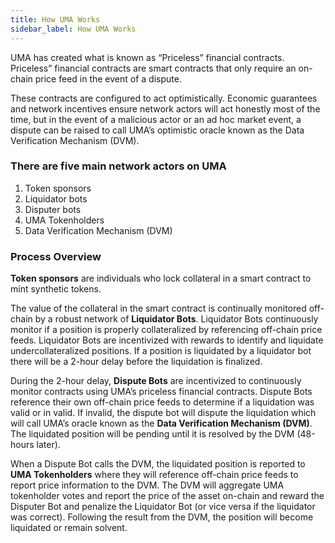 ```yaml
---
title: How UMA Works
sidebar_label: How UMA Works
---
```


UMA has created what is known as “Priceless” financial contracts.  Priceless” financial contracts are smart contracts that only require an on-chain price feed in the event of a dispute.

These contracts are configured to act optimistically. Economic guarantees and network incentives ensure  network actors will act honestly most of the time, but in the event of a malicious actor or an ad hoc market event, a dispute can be raised to call UMA’s optimistic oracle known as the Data Verification Mechanism (DVM). 

### There are five main network actors on UMA

1. Token sponsors
2. Liquidator bots
3. Disputer bots
4. UMA Tokenholders
5. Data Verification Mechanism (DVM)

### Process Overview

**Token sponsors** are individuals who lock collateral in a smart contract to mint synthetic tokens. 

The value of the collateral in the smart contract is continually monitored off-chain by a robust network of **Liquidator Bots**. Liquidator Bots continuously monitor if a position is properly collateralized by referencing off-chain price feeds. Liquidator Bots are incentivized with rewards to identify and liquidate undercollateralized positions. If a position is liquidated by a liquidator bot there will be a 2-hour delay before the liquidation is finalized. 

During the 2-hour delay, **Dispute Bots** are incentivized to continuously monitor contracts using UMA’s priceless financial contracts. Dispute Bots reference their own off-chain price feeds to determine if a liquidation was valid or in valid. If invalid, the dispute bot will dispute the liquidation which will call UMA’s oracle known as the **Data Verification Mechanism (DVM)**. The liquidated position will be pending until it is resolved by the DVM (48-hours later). 

When a Dispute Bot calls the DVM, the liquidated position is reported to **UMA Tokenholders** where they will reference off-chain price feeds to report price information to the DVM. The DVM will aggregate UMA tokenholder votes and report the price of the asset on-chain and reward the Disputer Bot and penalize the Liquidator Bot (or vice versa if the liquidator was correct). Following the result from the DVM, the position will become liquidated or remain solvent. 


